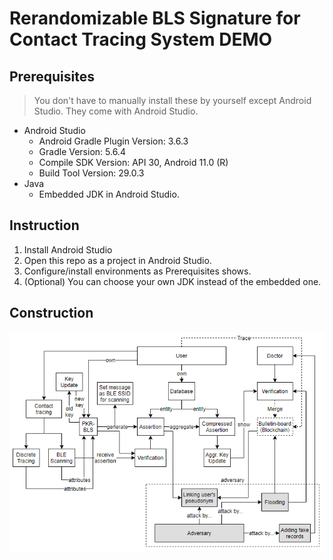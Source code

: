 # Rerandomizable BLS Signature for Contact Tracing System DEMO

## Prerequisites
> You don't have to manually install these by yourself except Android Studio. They come with Android Studio.
- Android Studio
    - Android Gradle Plugin Version: 3.6.3
    - Gradle Version: 5.6.4
    - Compile SDK Version: API 30, Android 11.0 (R)
    - Build Tool Version: 29.0.3
- Java
    - Embedded JDK in Android Studio.

## Instruction
1. Install Android Studio
2. Open this repo as a project in Android Studio.
3. Configure/install environments as Prerequisites shows.
4. (Optional) You can choose your own JDK instead of the embedded one.

## Construction
![System Construction](./system-diagram.png)